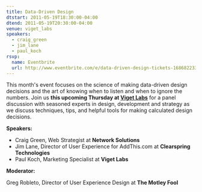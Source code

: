 ```yaml
---
title: Data-Driven Design
dtstart: 2011-05-19T18:30:00-04:00
dtend: 2011-05-19T20:30:00-04:00
venue: viget_labs
speakers:
  - craig_green
  - jim_lane
  - paul_koch
rsvp:
  name: Eventbrite
  url: http://www.eventbrite.com/e/data-driven-design-tickets-1686822331
---
```


This month's event focuses on the science of making data-driven design decisions and the art of knowing when to listen and when to ignore the numbers. Join us **this upcoming Thursday at [Viget Labs](http://www.viget.com/)** for a panel discussion with seasoned experts in design, development and strategy as we discuss techniques, tips, and helpful tools for making calculated design decisions.

**Speakers:**

- Craig Green, Web Strategist at **Network Solutions**
- Jim Lane, Director of User Experience for AddThis.com at **Clearspring Technologies**
- Paul Koch, Marketing Specialist at **Viget Labs**

**Moderator:**

Greg Robleto, Director of User Experience Design at **The Motley Fool**